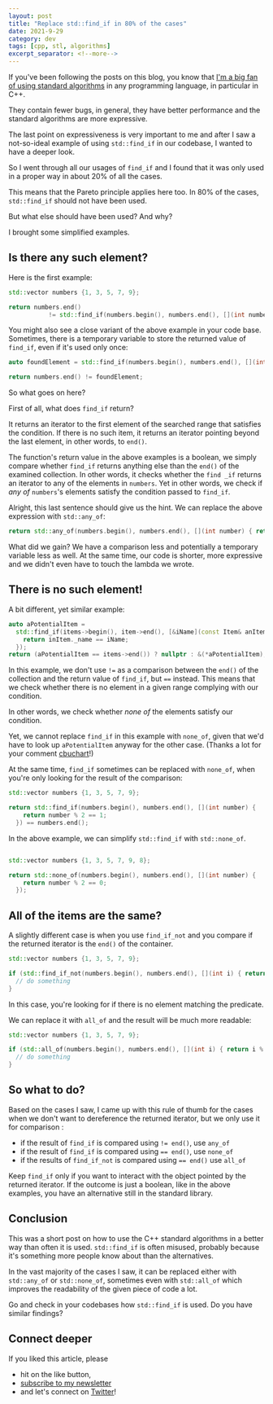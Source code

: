 ```yaml
---
layout: post
title: "Replace std::find_if in 80% of the cases"
date: 2021-9-29
category: dev
tags: [cpp, stl, algorithms]
excerpt_separator: <!--more-->
---
```

If you've been following the posts on this blog, you know that [I'm a big fan of using standard algorithms](https://www.sandordargo.com/blog/2020/05/13/loops-vs-algorithms) in any programming language, in particular in C++.
<!--more-->

They contain fewer bugs, in general, they have better performance and the standard algorithms are more expressive.

The last point on expressiveness is very important to me and after I saw a not-so-ideal example of using `std::find_if` in our codebase, I wanted to have a deeper look.

So I went through all our usages of `find_if` and I found that it was only used in a proper way in about 20% of all the cases.

This means that the Pareto principle applies here too. In 80% of the cases, `std::find_if` should not have been used.

But what else should have been used? And why?

I brought some simplified examples.

## Is there any such element?

Here is the first example:

```cpp
std::vector numbers {1, 3, 5, 7, 9};

return numbers.end()
           != std::find_if(numbers.begin(), numbers.end(), [](int number) { return number % 2 == 1; });
```

You might also see a close variant of the above example in your code base. Sometimes, there is a temporary variable to store the returned value of `find_if`, even if it's used only once:

```cpp
auto foundElement = std::find_if(numbers.begin(), numbers.end(), [](int number) { return number % 2 == 1; });

return numbers.end() != foundElement;
```

So what goes on here? 

First of all, what does `find_if` return? 

It returns an iterator to the first element of the searched range that satisfies the condition. If there is no such item, it returns an iterator pointing beyond the last element, in other words, to `end()`.

The function's return value in the above examples is a boolean, we simply compare whether `find_if` returns anything else than the `end()` of the examined collection. In other words, it checks whether the `find _if` returns an iterator to any of the elements in `numbers`. Yet in other words, we check if *any of* `numbers`'s elements satisfy the condition passed to `find_if`.

Alright, this last sentence should give us the hint. We can replace the above expression with `std::any_of`:

```cpp
return std::any_of(numbers.begin(), numbers.end(), [](int number) { return number % 2 == 1; });
```

What did we gain? We have a comparison less and potentially a temporary variable less as well. At the same time, our code is shorter, more expressive and we didn't even have to touch the lambda we wrote.

## There is no such element!

A bit different, yet similar example:

```cpp
auto aPotentialItem =
  std::find_if(items->begin(), item->end(), [&iName](const Item& anItem) {
    return inItem._name == iName;
  });
return (aPotentialItem == items->end()) ? nullptr : &(*aPotentialItem);
```

In this example, we don't use `!=` as a comparison between the `end()` of the collection and the return value of `find_if`, but `==` instead. This means that we check whether there is no element in a given range complying with our condition.

In other words, we check whether *none of* the elements satisfy our condition.

Yet, we cannot replace `find_if` in this example with `none_of`, given that we'd have to look up `aPotentialItem` anyway for the other case. (Thanks a lot for your comment [cbuchart](https://disqus.com/by/cbuchart/)!)

At the same time, `find_if` sometimes can be replaced with `none_of`, when you're only looking for the result of the comparison:

```cpp
std::vector numbers {1, 3, 5, 7, 9};

return std::find_if(numbers.begin(), numbers.end(), [](int number) {
    return number % 2 == 1;
  }) == numbers.end();
```

In the above example, we can simplify `std::find_if` with `std::none_of`.

```cpp

std::vector numbers {1, 3, 5, 7, 9, 8};

return std::none_of(numbers.begin(), numbers.end(), [](int number) {
    return number % 2 == 0;
  });
```

## All of the items are the same?

A slightly different case is when you use `find_if_not` and you compare if the returned iterator is the `end()` of the container.

```cpp
std::vector numbers {1, 3, 5, 7, 9};

if (std::find_if_not(numbers.begin(), numbers.end(), [](int i) { return i % 2 == 0;}) == numbers.end()) {
  // do something
}
```

In this case, you're looking for if there is no element matching the predicate.

We can replace it with `all_of` and the result will be much more readable:

```cpp
std::vector numbers {1, 3, 5, 7, 9};

if (std::all_of(numbers.begin(), numbers.end(), [](int i) { return i % 2 == 0;})) {
  // do something
}
```
## So what to do?

Based on the cases I saw, I came up with this rule of thumb for the cases when we don't want to dereference the returned iterator, but we only use it for comparison :
- if the result of `find_if` is compared using `!= end()`, use `any_of`
- if the result of `find_if` is compared using `== end()`, use `none_of`
- if the results of `find_if_not` is compared using `== end()` use `all_of`

Keep `find_if` only if you want to interact with the object pointed by the returned iterator. If the outcome is just a boolean, like in the above examples, you have an alternative still in the standard library.

## Conclusion

This was a short post on how to use the C++ standard algorithms in a better way than often it is used. `std::find_if` is often misused, probably because it's something more people know about than the alternatives.

In the vast majority of the cases I saw, it can be replaced either with `std::any_of` or `std::none_of`, sometimes even with `std::all_of` which improves the readability of the given piece of code a lot.

Go and check in your codebases how `std::find_if` is used. Do you have similar findings?

## Connect deeper

If you liked this article, please 
- hit on the like button,  
- [subscribe to my newsletter](http://eepurl.com/gvcv1j) 
- and let's connect on [Twitter](https://twitter.com/SandorDargo)!